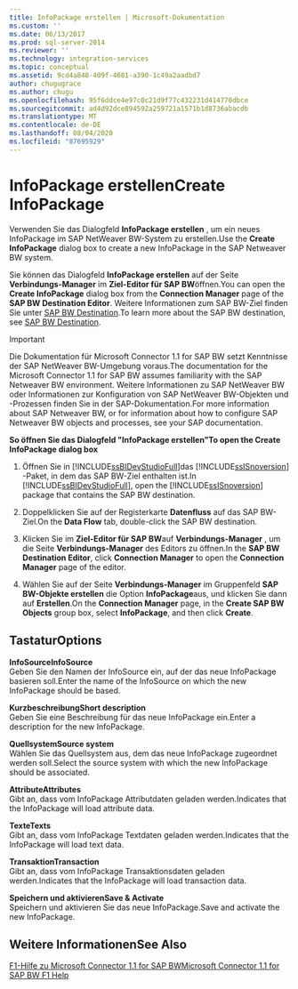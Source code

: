 ```yaml
---
title: InfoPackage erstellen | Microsoft-Dokumentation
ms.custom: ''
ms.date: 06/13/2017
ms.prod: sql-server-2014
ms.reviewer: ''
ms.technology: integration-services
ms.topic: conceptual
ms.assetid: 9cd4a848-409f-4681-a390-1c49a2aadbd7
author: chugugrace
ms.author: chugu
ms.openlocfilehash: 95f6ddce4e97c0c21d9f77c432231d414770dbce
ms.sourcegitcommit: ad4d92dce894592a259721a1571b1d8736abacdb
ms.translationtype: MT
ms.contentlocale: de-DE
ms.lasthandoff: 08/04/2020
ms.locfileid: "87695929"
---
```

# <a name="create-infopackage"></a><span data-ttu-id="1f950-102">InfoPackage erstellen</span><span class="sxs-lookup"><span data-stu-id="1f950-102">Create InfoPackage</span></span>
  <span data-ttu-id="1f950-103">Verwenden Sie das Dialogfeld **InfoPackage erstellen** , um ein neues InfoPackage im SAP NetWeaver BW-System zu erstellen.</span><span class="sxs-lookup"><span data-stu-id="1f950-103">Use the **Create InfoPackage** dialog box to create a new InfoPackage in the SAP Netweaver BW system.</span></span>  
  
 <span data-ttu-id="1f950-104">Sie können das Dialogfeld **InfoPackage erstellen** auf der Seite **Verbindungs-Manager** im **Ziel-Editor für SAP BW**öffnen.</span><span class="sxs-lookup"><span data-stu-id="1f950-104">You can open the **Create InfoPackage** dialog box from the **Connection Manager** page of the **SAP BW Destination Editor**.</span></span> <span data-ttu-id="1f950-105">Weitere Informationen zum SAP BW-Ziel finden Sie unter [SAP BW Destination](sap-bw-destination.md).</span><span class="sxs-lookup"><span data-stu-id="1f950-105">To learn more about the SAP BW destination, see [SAP BW Destination](sap-bw-destination.md).</span></span>  
  
> [!IMPORTANT]  
>  <span data-ttu-id="1f950-106">Die Dokumentation für Microsoft Connector 1.1 for SAP BW setzt Kenntnisse der SAP NetWeaver BW-Umgebung voraus.</span><span class="sxs-lookup"><span data-stu-id="1f950-106">The documentation for the Microsoft Connector 1.1 for SAP BW assumes familiarity with the SAP Netweaver BW environment.</span></span> <span data-ttu-id="1f950-107">Weitere Informationen zu SAP NetWeaver BW oder Informationen zur Konfiguration von SAP NetWeaver BW-Objekten und -Prozessen finden Sie in der SAP-Dokumentation.</span><span class="sxs-lookup"><span data-stu-id="1f950-107">For more information about SAP Netweaver BW, or for information about how to configure SAP Netweaver BW objects and processes, see your SAP documentation.</span></span>  
  
 <span data-ttu-id="1f950-108">**So öffnen Sie das Dialogfeld "InfoPackage erstellen"**</span><span class="sxs-lookup"><span data-stu-id="1f950-108">**To open the Create InfoPackage dialog box**</span></span>  
  
1.  <span data-ttu-id="1f950-109">Öffnen Sie in [!INCLUDE[ssBIDevStudioFull](../../includes/ssbidevstudiofull-md.md)]das [!INCLUDE[ssISnoversion](../../includes/ssisnoversion-md.md)] -Paket, in dem das SAP BW-Ziel enthalten ist.</span><span class="sxs-lookup"><span data-stu-id="1f950-109">In [!INCLUDE[ssBIDevStudioFull](../../includes/ssbidevstudiofull-md.md)], open the [!INCLUDE[ssISnoversion](../../includes/ssisnoversion-md.md)] package that contains the SAP BW destination.</span></span>  
  
2.  <span data-ttu-id="1f950-110">Doppelklicken Sie auf der Registerkarte **Datenfluss** auf das SAP BW-Ziel.</span><span class="sxs-lookup"><span data-stu-id="1f950-110">On the **Data Flow** tab, double-click the SAP BW destination.</span></span>  
  
3.  <span data-ttu-id="1f950-111">Klicken Sie im **Ziel-Editor für SAP BW**auf **Verbindungs-Manager** , um die Seite **Verbindungs-Manager** des Editors zu öffnen.</span><span class="sxs-lookup"><span data-stu-id="1f950-111">In the **SAP BW Destination Editor**, click **Connection Manager** to open the **Connection Manager** page of the editor.</span></span>  
  
4.  <span data-ttu-id="1f950-112">Wählen Sie auf der Seite **Verbindungs-Manager** im Gruppenfeld **SAP BW-Objekte erstellen** die Option **InfoPackage**aus, und klicken Sie dann auf **Erstellen**.</span><span class="sxs-lookup"><span data-stu-id="1f950-112">On the **Connection Manager** page, in the **Create SAP BW Objects** group box, select **InfoPackage**, and then click **Create**.</span></span>  
  
## <a name="options"></a><span data-ttu-id="1f950-113">Tastatur</span><span class="sxs-lookup"><span data-stu-id="1f950-113">Options</span></span>  
 <span data-ttu-id="1f950-114">**InfoSource**</span><span class="sxs-lookup"><span data-stu-id="1f950-114">**InfoSource**</span></span>  
 <span data-ttu-id="1f950-115">Geben Sie den Namen der InfoSource ein, auf der das neue InfoPackage basieren soll.</span><span class="sxs-lookup"><span data-stu-id="1f950-115">Enter the name of the InfoSource on which the new InfoPackage should be based.</span></span>  
  
 <span data-ttu-id="1f950-116">**Kurzbeschreibung**</span><span class="sxs-lookup"><span data-stu-id="1f950-116">**Short description**</span></span>  
 <span data-ttu-id="1f950-117">Geben Sie eine Beschreibung für das neue InfoPackage ein.</span><span class="sxs-lookup"><span data-stu-id="1f950-117">Enter a description for the new InfoPackage.</span></span>  
  
 <span data-ttu-id="1f950-118">**Quellsystem**</span><span class="sxs-lookup"><span data-stu-id="1f950-118">**Source system**</span></span>  
 <span data-ttu-id="1f950-119">Wählen Sie das Quellsystem aus, dem das neue InfoPackage zugeordnet werden soll.</span><span class="sxs-lookup"><span data-stu-id="1f950-119">Select the source system with which the new InfoPackage should be associated.</span></span>  
  
 <span data-ttu-id="1f950-120">**Attribute**</span><span class="sxs-lookup"><span data-stu-id="1f950-120">**Attributes**</span></span>  
 <span data-ttu-id="1f950-121">Gibt an, dass vom InfoPackage Attributdaten geladen werden.</span><span class="sxs-lookup"><span data-stu-id="1f950-121">Indicates that the InfoPackage will load attribute data.</span></span>  
  
 <span data-ttu-id="1f950-122">**Texte**</span><span class="sxs-lookup"><span data-stu-id="1f950-122">**Texts**</span></span>  
 <span data-ttu-id="1f950-123">Gibt an, dass vom InfoPackage Textdaten geladen werden.</span><span class="sxs-lookup"><span data-stu-id="1f950-123">Indicates that the InfoPackage will load text data.</span></span>  
  
 <span data-ttu-id="1f950-124">**Transaktion**</span><span class="sxs-lookup"><span data-stu-id="1f950-124">**Transaction**</span></span>  
 <span data-ttu-id="1f950-125">Gibt an, dass vom InfoPackage Transaktionsdaten geladen werden.</span><span class="sxs-lookup"><span data-stu-id="1f950-125">Indicates that the InfoPackage will load transaction data.</span></span>  
  
 <span data-ttu-id="1f950-126">**Speichern und aktivieren**</span><span class="sxs-lookup"><span data-stu-id="1f950-126">**Save & Activate**</span></span>  
 <span data-ttu-id="1f950-127">Speichern und aktivieren Sie das neue InfoPackage.</span><span class="sxs-lookup"><span data-stu-id="1f950-127">Save and activate the new InfoPackage.</span></span>  
  
## <a name="see-also"></a><span data-ttu-id="1f950-128">Weitere Informationen</span><span class="sxs-lookup"><span data-stu-id="1f950-128">See Also</span></span>  
 [<span data-ttu-id="1f950-129">F1-Hilfe zu Microsoft Connector 1.1 for SAP BW</span><span class="sxs-lookup"><span data-stu-id="1f950-129">Microsoft Connector 1.1 for SAP BW F1 Help</span></span>](../microsoft-connector-for-sap-bw-f1-help.md)  
  
  

